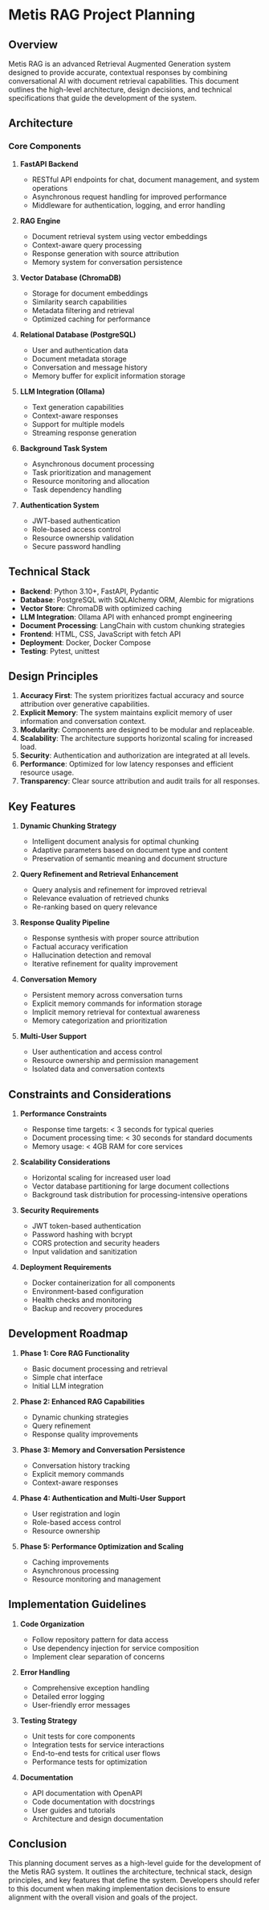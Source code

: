 # Metis RAG Project Planning

## Overview

Metis RAG is an advanced Retrieval Augmented Generation system designed to provide accurate, contextual responses by combining conversational AI with document retrieval capabilities. This document outlines the high-level architecture, design decisions, and technical specifications that guide the development of the system.

## Architecture

### Core Components

1. **FastAPI Backend**
   - RESTful API endpoints for chat, document management, and system operations
   - Asynchronous request handling for improved performance
   - Middleware for authentication, logging, and error handling

2. **RAG Engine**
   - Document retrieval system using vector embeddings
   - Context-aware query processing
   - Response generation with source attribution
   - Memory system for conversation persistence

3. **Vector Database (ChromaDB)**
   - Storage for document embeddings
   - Similarity search capabilities
   - Metadata filtering and retrieval
   - Optimized caching for performance

4. **Relational Database (PostgreSQL)**
   - User and authentication data
   - Document metadata storage
   - Conversation and message history
   - Memory buffer for explicit information storage

5. **LLM Integration (Ollama)**
   - Text generation capabilities
   - Context-aware responses
   - Support for multiple models
   - Streaming response generation

6. **Background Task System**
   - Asynchronous document processing
   - Task prioritization and management
   - Resource monitoring and allocation
   - Task dependency handling

7. **Authentication System**
   - JWT-based authentication
   - Role-based access control
   - Resource ownership validation
   - Secure password handling

## Technical Stack

- **Backend**: Python 3.10+, FastAPI, Pydantic
- **Database**: PostgreSQL with SQLAlchemy ORM, Alembic for migrations
- **Vector Store**: ChromaDB with optimized caching
- **LLM Integration**: Ollama API with enhanced prompt engineering
- **Document Processing**: LangChain with custom chunking strategies
- **Frontend**: HTML, CSS, JavaScript with fetch API
- **Deployment**: Docker, Docker Compose
- **Testing**: Pytest, unittest

## Design Principles

1. **Accuracy First**: The system prioritizes factual accuracy and source attribution over generative capabilities.
2. **Explicit Memory**: The system maintains explicit memory of user information and conversation context.
3. **Modularity**: Components are designed to be modular and replaceable.
4. **Scalability**: The architecture supports horizontal scaling for increased load.
5. **Security**: Authentication and authorization are integrated at all levels.
6. **Performance**: Optimized for low latency responses and efficient resource usage.
7. **Transparency**: Clear source attribution and audit trails for all responses.

## Key Features

1. **Dynamic Chunking Strategy**
   - Intelligent document analysis for optimal chunking
   - Adaptive parameters based on document type and content
   - Preservation of semantic meaning and document structure

2. **Query Refinement and Retrieval Enhancement**
   - Query analysis and refinement for improved retrieval
   - Relevance evaluation of retrieved chunks
   - Re-ranking based on query relevance

3. **Response Quality Pipeline**
   - Response synthesis with proper source attribution
   - Factual accuracy verification
   - Hallucination detection and removal
   - Iterative refinement for quality improvement

4. **Conversation Memory**
   - Persistent memory across conversation turns
   - Explicit memory commands for information storage
   - Implicit memory retrieval for contextual awareness
   - Memory categorization and prioritization

5. **Multi-User Support**
   - User authentication and access control
   - Resource ownership and permission management
   - Isolated data and conversation contexts

## Constraints and Considerations

1. **Performance Constraints**
   - Response time targets: < 3 seconds for typical queries
   - Document processing time: < 30 seconds for standard documents
   - Memory usage: < 4GB RAM for core services

2. **Scalability Considerations**
   - Horizontal scaling for increased user load
   - Vector database partitioning for large document collections
   - Background task distribution for processing-intensive operations

3. **Security Requirements**
   - JWT token-based authentication
   - Password hashing with bcrypt
   - CORS protection and security headers
   - Input validation and sanitization

4. **Deployment Requirements**
   - Docker containerization for all components
   - Environment-based configuration
   - Health checks and monitoring
   - Backup and recovery procedures

## Development Roadmap

1. **Phase 1: Core RAG Functionality**
   - Basic document processing and retrieval
   - Simple chat interface
   - Initial LLM integration

2. **Phase 2: Enhanced RAG Capabilities**
   - Dynamic chunking strategies
   - Query refinement
   - Response quality improvements

3. **Phase 3: Memory and Conversation Persistence**
   - Conversation history tracking
   - Explicit memory commands
   - Context-aware responses

4. **Phase 4: Authentication and Multi-User Support**
   - User registration and login
   - Role-based access control
   - Resource ownership

5. **Phase 5: Performance Optimization and Scaling**
   - Caching improvements
   - Asynchronous processing
   - Resource monitoring and management

## Implementation Guidelines

1. **Code Organization**
   - Follow repository pattern for data access
   - Use dependency injection for service composition
   - Implement clear separation of concerns

2. **Error Handling**
   - Comprehensive exception handling
   - Detailed error logging
   - User-friendly error messages

3. **Testing Strategy**
   - Unit tests for core components
   - Integration tests for service interactions
   - End-to-end tests for critical user flows
   - Performance tests for optimization

4. **Documentation**
   - API documentation with OpenAPI
   - Code documentation with docstrings
   - User guides and tutorials
   - Architecture and design documentation

## Conclusion

This planning document serves as a high-level guide for the development of the Metis RAG system. It outlines the architecture, technical stack, design principles, and key features that define the system. Developers should refer to this document when making implementation decisions to ensure alignment with the overall vision and goals of the project.
